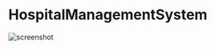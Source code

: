# HospitalManagementSystem

![screenshot](https://user-images.githubusercontent.com/46275604/179359328-d42c40c5-d970-44c4-8e19-55d8d48e9870.JPG)
